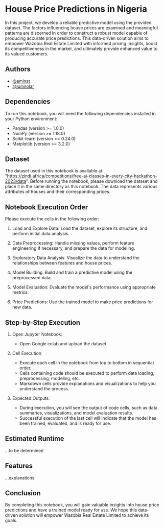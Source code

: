 
# House Price Predictions in Nigeria

In this project, we develop a reliable predictive model using the provided dataset. 
The factors influencing house prices are examined and meaningful patterns are discerned in order to construct a robust model capable of producing accurate price predictions. This data-driven solution aims to empower Wazobia Real Estate Limited with informed pricing insights, boost its competitiveness in the market, and ultimately provide enhanced value to its valued customers.


## Authors

- [@aminat](https://github.com/aminatabolade)
- [@lumnolar](https://github.com/lumnolar)


## Dependencies
To run this notebook, you will need the following dependencies installed in your Python environment:
- Pandas (version >= 1.0.0)
- NumPy (version >= 1.18.0)
- Scikit-learn (version >= 0.24.0)
- Matplotlib (version >= 3.2.0)
## Dataset
The dataset used in this notebook is available at "https://zindi.africa/competitions/free-ai-classes-in-every-city-hackathon-2023/data". 
Before running the notebook, please download the dataset and place it in the same directory as this notebook. The data represents various attributes of houses and their corresponding prices.
## Notebook Execution Order
Please execute the cells in the following order:

1. Load and Explore Data: Load the dataset, explore its structure, and perform initial data analysis.

2. Data Preprocessing: Handle missing values, perform feature engineering if necessary, and prepare the data for modeling.

3. Exploratory Data Analysis: Visualize the data to understand the relationships between features and house prices.

4. Model Building: Build and train a predictive model using the preprocessed data.

5. Model Evaluation: Evaluate the model's performance using appropriate metrics.

6. Price Predictions: Use the trained model to make price predictions for new data.

## Step-by-Step Execution
1. Open Jupyter Notebook:
   - Open Google colab and upload the dataset.

2. Cell Execution:
   - Execute each cell in the notebook from top to bottom in sequential order.
   - Cells containing code should be executed to perform data loading, preprocessing, modeling, etc.
   - Markdown cells provide explanations and visualizations to help you understand the process.

3. Expected Outputs:
   - During execution, you will see the output of code cells, such as data summaries, visualizations, and model evaluation results.
   - Successful execution of the last cell will indicate that the model has been trained, evaluated, and is ready for use.

## Estimated Runtime
...to be determined
## Features
...explanations

## Conclusion
By completing this notebook, you will gain valuable insights into house price predictions and have a trained model ready for use. We hope this data-driven solution will empower Wazobia Real Estate Limited to achieve its goals.


